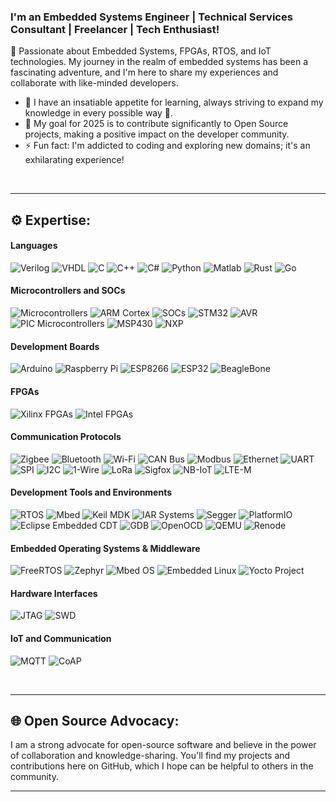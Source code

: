 ### I'm an Embedded Systems Engineer | Technical Services Consultant | Freelancer | Tech Enthusiast!

👋 Passionate about Embedded Systems, FPGAs, RTOS, and IoT technologies. My journey in the realm of embedded systems has been a fascinating adventure, and I'm here to share my experiences and collaborate with like-minded developers.

- 🌱 I have an insatiable appetite for learning, always striving to expand my knowledge in every possible way 🤣.
- 🥅 My goal for 2025 is to contribute significantly to Open Source projects, making a positive impact on the developer community.
- ⚡ Fun fact: I'm addicted to coding and exploring new domains; it's an exhilarating experience!
<br />

---

## ⚙️ Expertise:

#### Languages

![Verilog](https://img.shields.io/badge/-Verilog-20C997?style=for-the-badge&logo=verilog)
![VHDL](https://img.shields.io/badge/-VHDL-CA005E?style=for-the-badge&logo=vhdl&logoColor=white)
![C](https://img.shields.io/badge/c-%2300599C.svg?style=for-the-badge&logo=c&logoColor=white) 
![C++](https://img.shields.io/badge/c++-%2300599C.svg?style=for-the-badge&logo=c%2B%2B&logoColor=white)
![C#](https://img.shields.io/badge/c%23-%23239120.svg?style=for-the-badge&logo=c-sharp&logoColor=white)
![Python](https://img.shields.io/badge/python-3670A0?style=for-the-badge&logo=python&logoColor=ffdd54) 
![Matlab](https://img.shields.io/badge/-Matlab-0076A8?style=for-the-badge&logo=matlab&logoColor=white)
![Rust](https://img.shields.io/badge/-Rust-000000?style=for-the-badge&logo=rust)
![Go](https://img.shields.io/badge/go-%2300ADD8.svg?style=for-the-badge&logo=go&logoColor=white) 

#### Microcontrollers and SOCs

![Microcontrollers](https://img.shields.io/badge/-Microcontrollers-6C5BAE?style=for-the-badge&logo=arduino&logoColor=white)
![ARM Cortex](https://img.shields.io/badge/-ARM_Cortex-A0081C?style=for-the-badge&logo=arm&logoColor=white)
![SOCs](https://img.shields.io/badge/-SOC-FF5700?style=for-the-badge&logo=raspberry-pi&logoColor=white)
![STM32](https://img.shields.io/badge/-STM32-03234B?style=for-the-badge&logo=stmicroelectronics&logoColor=white)
![AVR](https://img.shields.io/badge/-AVR-00979D?style=for-the-badge&logo=Atmel&logoColor=white)
![PIC Microcontrollers](https://img.shields.io/badge/-PIC-3D91A1?style=for-the-badge&logo=microchip&logoColor=white)
![MSP430](https://img.shields.io/badge/-MSP430-007A3D?style=for-the-badge&logo=Texas-Instruments&logoColor=white)
![NXP](https://img.shields.io/badge/-NXP-00489C?style=for-the-badge&logo=NXP&logoColor=white)


#### Development Boards

![Arduino](https://img.shields.io/badge/-Arduino-00979D?style=for-the-badge&logo=Arduino&logoColor=white)
![Raspberry Pi](https://img.shields.io/badge/-RaspberryPi-C51A4A?style=for-the-badge&logo=Raspberry-Pi)
![ESP8266](https://img.shields.io/badge/-ESP8266-000000?style=for-the-badge&logo=espressif&logoColor=white)
![ESP32](https://img.shields.io/badge/-ESP32-000000?style=for-the-badge&logo=espressif&logoColor=white)
![BeagleBone](https://img.shields.io/badge/-BeagleBone-4B1E3F?style=for-the-badge&logo=BeagleBoard&logoColor=white)

#### FPGAs

![Xilinx FPGAs](https://img.shields.io/badge/-FPGA-990000?style=for-the-badge&logo=xilinx&logoColor=white)
![Intel FPGAs](https://img.shields.io/badge/-FPGA-0071C5?style=for-the-badge&logo=intel&logoColor=white)

#### Communication Protocols

![Zigbee](https://img.shields.io/badge/-Zigbee-EB0443?style=for-the-badge&logo=zigbee&logoColor=white)
![Bluetooth](https://img.shields.io/badge/-Bluetooth-0082FC?style=for-the-badge&logo=bluetooth&logoColor=white)
![Wi-Fi](https://img.shields.io/badge/-WiFi-007AC9?style=for-the-badge&logo=Wi-Fi&logoColor=white)
![CAN Bus](https://img.shields.io/badge/-CAN_Bus-000000?style=for-the-badge&logo=CAN-Bus&logoColor=white)
![Modbus](https://img.shields.io/badge/-Modbus-000000?style=for-the-badge)
![Ethernet](https://img.shields.io/badge/-Ethernet-000000?style=for-the-badge&logo=Ethernet&logoColor=white)
![UART](https://img.shields.io/badge/-UART-000000?style=for-the-badge)
![SPI](https://img.shields.io/badge/-SPI-000000?style=for-the-badge)
![I2C](https://img.shields.io/badge/-I2C-000000?style=for-the-badge)
![1-Wire](https://img.shields.io/badge/-1_Wire-000000?style=for-the-badge)
![LoRa](https://img.shields.io/badge/-LoRa-000000?style=for-the-badge&logo=LoRa&logoColor=white)
![Sigfox](https://img.shields.io/badge/-Sigfox-000000?style=for-the-badge&logo=Sigfox&logoColor=white)
![NB-IoT](https://img.shields.io/badge/-NB_IoT-000000?style=for-the-badge&logo=NB-IoT&logoColor=white)
![LTE-M](https://img.shields.io/badge/-LTE_M-000000?style=for-the-badge&logo=LTE&logoColor=white)

#### Development Tools and Environments
![RTOS](https://img.shields.io/badge/-RTOS-000000?style=for-the-badge)
![Mbed](https://img.shields.io/badge/-Mbed-00A3E3?style=for-the-badge&logo=Arm&logoColor=white)
![Keil MDK](https://img.shields.io/badge/-Keil_MDK-E00000?style=for-the-badge&logo=Keil&logoColor=white)
![IAR Systems](https://img.shields.io/badge/-IAR_Systems-009926?style=for-the-badge&logo=IAR-Systems&logoColor=white)
![Segger](https://img.shields.io/badge/-Segger-000000?style=for-the-badge&logo=Segger&logoColor=white)
![PlatformIO](https://img.shields.io/badge/-PlatformIO-000000?style=for-the-badge&logo=PlatformIO&logoColor=white)
![Eclipse Embedded CDT](https://img.shields.io/badge/-Eclipse_Embedded_CDT-2C2255?style=for-the-badge&logo=Eclipse-IDE&logoColor=white)
![GDB](https://img.shields.io/badge/-GDB-000000?style=for-the-badge&logo=GDB&logoColor=white)
![OpenOCD](https://img.shields.io/badge/-OpenOCD-000000?style=for-the-badge&logo=OpenOCD&logoColor=white)
![QEMU](https://img.shields.io/badge/-QEMU-FF6600?style=for-the-badge&logo=QEMU&logoColor=white)
![Renode](https://img.shields.io/badge/-Renode-000000?style=for-the-badge)

#### Embedded Operating Systems & Middleware

![FreeRTOS](https://img.shields.io/badge/-FreeRTOS-000000?style=for-the-badge&logo=FreeRTOS&logoColor=white)
![Zephyr](https://img.shields.io/badge/-Zephyr-000000?style=for-the-badge&logo=Zephyr&logoColor=white)
![Mbed OS](https://img.shields.io/badge/-Mbed-00A3E3?style=for-the-badge&logo=Arm&logoColor=white)
![Embedded Linux](https://img.shields.io/badge/-Embedded_Linux-000000?style=for-the-badge&logo=Linux&logoColor=white)
![Yocto Project](https://img.shields.io/badge/-Yocto_Project-EF2D5E?style=for-the-badge&logo=Yocto-Project&logoColor=white)

#### Hardware Interfaces

![JTAG](https://img.shields.io/badge/-JTAG-000000?style=for-the-badge)
![SWD](https://img.shields.io/badge/-SWD-000000?style=for-the-badge)


#### IoT and Communication

![MQTT](https://img.shields.io/badge/-MQTT-000000?style=for-the-badge&logo=MQTT&logoColor=white)
![CoAP](https://img.shields.io/badge/-CoAP-000000?style=for-the-badge)

<!-- 
![LINUX](https://img.shields.io/badge/Linux-FCC624?style=for-the-badge&logo=linux&logoColor=black) 
![Java](https://img.shields.io/badge/java-E34F26?style=for-the-badge&logo=java&logoColor=white)
![JavaScript](https://img.shields.io/badge/javascript-%23323330.svg?style=for-the-badge&logo=javascript&logoColor=%23F7DF1E)
![TypeScript](https://img.shields.io/badge/typescript-%23007ACC.svg?style=for-the-badge&logo=typescript&logoColor=white)
![Kotlin](https://img.shields.io/badge/kotlin-%235849E6.svg?style=for-the-badge&logo=kotlin&logoColor=white)
![Swift](https://img.shields.io/badge/swift-F54A2A?style=for-the-badge&logo=swift&logoColor=white)
![Ruby](https://img.shields.io/badge/ruby-%23CC342D.svg?style=for-the-badge&logo=ruby&logoColor=white)
![PHP](https://img.shields.io/badge/php-%23777BB4.svg?style=for-the-badge&logo=php&logoColor=white)
![Node.js](https://img.shields.io/badge/node.js-339933?style=for-the-badge&logo=nodedotjs&logoColor=white)
![Docker](https://img.shields.io/badge/docker-%230db7ed.svg?style=for-the-badge&logo=docker&logoColor=white)
![Kubernetes](https://img.shields.io/badge/kubernetes-%23326CE5.svg?style=for-the-badge&logo=kubernetes&logoColor=white)
![AWS](https://img.shields.io/badge/AWS-232F3E?style=for-the-badge&logo=amazon-aws&logoColor=white)
![Azure](https://img.shields.io/badge/azure-%230072C6.svg?style=for-the-badge&logo=microsoftazure&logoColor=white)
![Google Cloud](https://img.shields.io/badge/Google%20Cloud-black?style=for-the-badge&logo=google-cloud)
![Git](https://img.shields.io/badge/git-F05032?style=for-the-badge&logo=git&logoColor=white)
![GitHub](https://img.shields.io/badge/github-%23121011.svg?style=for-the-badge&logo=github&logoColor=white)
![GitLab](https://img.shields.io/badge/gitlab-%23181717.svg?style=for-the-badge&logo=gitlab&logoColor=white)
![Bitbucket](https://img.shields.io/badge/bitbucket-%230047B3.svg?style=for-the-badge&logo=bitbucket&logoColor=white)
![JIRA](https://img.shields.io/badge/jira-%230A0FFF.svg?style=for-the-badge&logo=jira&logoColor=white)
![Confluence](https://img.shields.io/badge/confluence-%23172B4D.svg?style=for-the-badge&logo=confluence&logoColor=white)
![Ansible](https://img.shields.io/badge/ansible-%23EE0000.svg?style=for-the-badge&logo=ansible&logoColor=white)
![Terraform](https://img.shields.io/badge/terraform-%235835CC.svg?style=for-the-badge&logo=terraform&logoColor=white)
-->
<br />

---

## 🌐 Open Source Advocacy:

I am a strong advocate for open-source software and believe in the power of collaboration and knowledge-sharing. You'll find my projects and contributions here on GitHub, which I hope can be helpful to others in the community.
<br />

---

[twitter]: https://twitter.com/HassaanShah016

